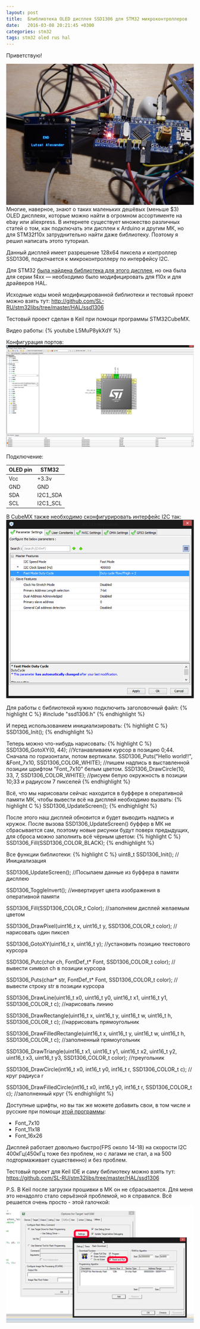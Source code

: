 ```yaml
---
layout: post
title:  Блиблиотека OLED дисплея SSD1306 для STM32 микроконтроллеров
date:   2016-03-08 20:21:45 +0300
categories: stm32
tags: stm32 oled rus hal
---
```


Приветствую!

[![pic](/img/ssd1306/connected-to-stm32.jpg)](/img/ssd1306/connected-to-stm32.jpg) Многие, наверное, знают о таких маленьких дешёвых (меньше $3) OLED дисплеях, которые можно найти в огромном ассортименте на ebay или aliexpress. В интернете существует множество различных статей о том, как подключать эти дисплеи к Arduino и другим МК, но для STM32f10x затруднительно найти даже библиотеку. Поэтому я решил написать этото туториал.

<!-- more -->

Данный дисплей имеет разрешение 128х64 пиксела и контроллер SSD1306, подклчается к микроконтроллеру по интерфейсу I2C.

Для STM32 [была найдена библиотека для этого дисплея](http://stm32f4-discovery.com/2015/05/library-61-ssd1306-oled-i2c-lcd-for-stm32f4xx/), но она была для серии f4xx — необходимо было модифицировать для f10x и для драйверов HAL.

Исходные коды моей модифицированной библиотеки и тестовый проект можно взять тут: http://github.com/SL-RU/stm32libs/tree/master/HAL/ssd1306

Тестовый проект сделан в Keil при помощи программы STM32CubeMX.

Видео работы: {% youtube L5MuP8ykXdY %}

Конфигурация портов: [![img](/img/ssd1306/cubeMX.png)](/img/ssd1306/cubeMX.png)

Подключение:

| OLED pin 	| STM32    	|
|----------	|----------	|
| Vcc      	| +3.3v    	|
| GND      	| GND      	|
| SDA      	| I2C1_SDA 	|
| SCL      	| I2C1_SCL 	|

В CubeMX также необходимо сконфигурировать интерфейс I2C так: ![img](/img/ssd1306/i2c.png)

Для работы с библиотекой нужно подключить заголовочный файл:
{% highlight C %}
#include "ssd1306.h"
{% endhighlight %}

И перед использованием инициализировать:
{% highlight C %}
SSD1306_Init();
{% endhighlight %}

Теперь можно что-нибудь нарисовать:
{% highlight C %}
SSD1306_GotoXY(0, 44); //Устанавливаем курсор в позицию 0;44. Сначала по горизонтали, потом вертикали.
SSD1306_Puts("Hello world!!", &Font_7x10, SSD1306_COLOR_WHITE); //пишем надпись в выставленной позиции шрифтом "Font_7x10" белым цветом. 
SSD1306_DrawCircle(10, 33, 7, SSD1306_COLOR_WHITE); //рисуем белую окружность в позиции 10;33 и радиусом 7 пикселей
{% endhighlight %}

Всё, что мы нарисовали сейчас находится в буффере в оперативной памяти МК, чтобы вывести всё на дисплей необходимо вызвать:
{% highlight C %}
SSD1306_UpdateScreen();
{% endhighlight %}

После этого наш дисплей обновится и будет выводить надпись и кружок. После вызова SSD1306_UpdateScreen() буффер в МК не сбрасывается сам, поэтому новые рисунки будут поверх предыдущих, для сброса можно заполнить всё чёрным цветом:
{% highlight C %}
SSD1306_Fill(SSD1306_COLOR_BLACK);
{% endhighlight %}

Все функции библиотеки:
{% highlight C %}
uint8_t SSD1306_Init(); //Инициализация

SSD1306_UpdateScreen(); //Посылаем данные из буффера в памяти дисплею

SSD1306_ToggleInvert(); //инвертирует цвета изображения в оперативной памяти

SSD1306_Fill(SSD1306_COLOR_t Color); //заполняем дисплей желаемым цветом

SSD1306_DrawPixel(uint16_t x, uint16_t y, SSD1306_COLOR_t color); //нарисовать один пиксел

SSD1306_GotoXY(uint16_t x, uint16_t y); //установить позицию текстового курсора

SSD1306_Putc(char ch, FontDef_t* Font, SSD1306_COLOR_t color); //вывести символ сh в позиции курсора

SSD1306_Puts(char* str, FontDef_t* Font, SSD1306_COLOR_t color); //вывести строку str в позиции курсора

SSD1306_DrawLine(uint16_t x0, uint16_t y0, uint16_t x1, uint16_t y1, SSD1306_COLOR_t c); //нарисовать линию

SSD1306_DrawRectangle(uint16_t x, uint16_t y, uint16_t w, uint16_t h, SSD1306_COLOR_t c); //наррисовать прямоугольник

SSD1306_DrawFilledRectangle(uint16_t x, uint16_t y, uint16_t w, uint16_t h, SSD1306_COLOR_t c); //заполненный прямоугольник

SSD1306_DrawTriangle(uint16_t x1, uint16_t y1, uint16_t x2, uint16_t y2, uint16_t x3, uint16_t y3, SSD1306_COLOR_t color); //треугольник

SSD1306_DrawCircle(int16_t x0, int16_t y0, int16_t r, SSD1306_COLOR_t c); //круг радиуса r

SSD1306_DrawFilledCircle(int16_t x0, int16_t y0, int16_t r, SSD1306_COLOR_t c); //заполненный круг
{% endhighlight %}

Доступные шрифты, но вы так же можете добавить свои, в том числе и русские при помощи [этой программы](http://www.eran.io/the-dot-factory-an-lcd-font-and-image-generator/):

* Font_7x10
* Font_11x18
* Font_16x26


Дисплей работает довольно быстро(FPS около 14-18) на скорости I2C 400кГц(450кГц тоже без проблем, но с лагами не стал, а на 500 подтормаживает существенно) и без проблем.

Тестовый проект для Keil IDE и саму библиотеку можно взять тут: https://github.com/SL-RU/stm32libs/tree/master/HAL/ssd1306


P.S. В Keil после загрузки прошивки в МК он не сбрасывается. Для меня это ненадолго стало серьёзной проблемой, но я справился. Всё решается очень просто - этой галочкой:
[![pic](/img/ssd1306/keil.png)](/img/ssd1306/keil.png)
